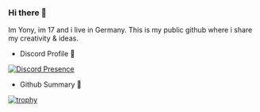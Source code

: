 ### Hi there 👋
Im Yony, im 17 and i live in Germany. This is my public github where i share my creativity & ideas.
- Discord Profile 🔽

[![Discord Presence](https://lanyard.cnrad.dev/api/527108773123325980)](https://discord.com/users/527108773123325980)

- Github Summary 🔽

[![trophy](https://github-profile-trophy.vercel.app/?username=y0nyy&theme=onedark)](https://github.com/ryo-ma/github-profile-trophy)
<!--
**y0nyy/y0nyy** is a ✨ _special_ ✨ repository because its `README.md` (this file) appears on your GitHub profile.

Here are some ideas to get you started:

- 🔭 I’m currently working on ...
- 🌱 I’m currently learning ...
- 👯 I’m looking to collaborate on ...
- 🤔 I’m looking for help with ...
- 💬 Ask me about ...
- 📫 How to reach me: ...
- 😄 Pronouns: ...
- ⚡ Fun fact: ...
-->
